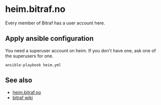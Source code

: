 heim.bitraf.no
==============

Every member of Bitraf has a user account here.

Apply ansible configuration
---------------------------

You need a superuser account on heim.
If you don't have one, ask one of the superusers for one.

```
ansible-playbook heim.yml
```

See also
--------

- [heim.bitraf.no](http://heim.bitraf.no/)
- [bitraf wiki](https://bitraf.no/wiki/Heim)
